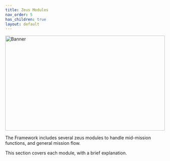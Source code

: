 ```yaml
---
title: Zeus Modules
nav_order: 5
has_children: true
layout: default
---
```


<img src="https://jamio.github.io/JM_MissionFrameworkDocs/docs/assets/playerguide.png" alt="Banner" style="width: 100%; max-height: 300px; object-fit: cover;" />

The Framework includes several zeus modules to handle mid-mission functions, and general mission flow.

This section covers each module, with a brief explanation.
